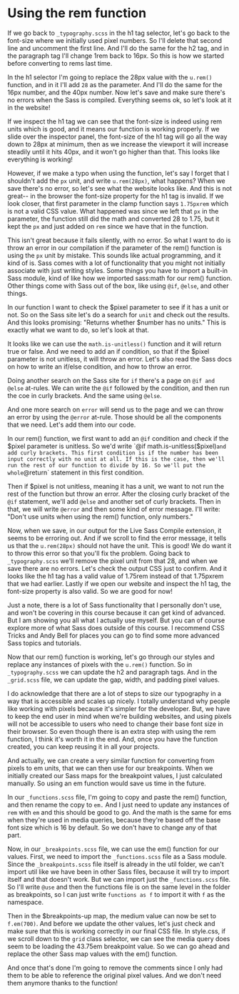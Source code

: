 # Using the rem function

If we go back to `_typography.scss` in the h1 tag selector, let's go back to the font-size where we initially used pixel numbers. So I'll delete that second line and uncomment the first line. And I'll do the same for the h2 tag, and in the paragraph tag I'll change 1rem back to 16px. So this is how we started before converting to rems last time.

In the h1 selector I'm going to replace the 28px value with the `u.rem()` function, and in it I'll add `28` as the parameter. And I'll do the same for the 16px number, and the 40px number. Now let's save and make sure there's no errors when the Sass is compiled. Everything seems ok, so let's look at it in the website!

If we inspect the h1 tag we can see that the font-size is indeed using rem units which is good, and it means our function is working properly. If we slide over the inspector panel, the font-size of the h1 tag will go all the way down to 28px at minimum, then as we increase the viewport it will increase steadily until it hits 40px, and it won't go higher than that. This looks like everything is working!

However, if we make a typo when using the function, let's say I forget that I shouldn't add the `px` unit, and write `u.rem(28px)`, what happens? When we save there's no error, so let's see what the website looks like. And this is not great-- in the browser the font-size property for the h1 tag is invalid. If we look closer, that first parameter in the clamp function says `1.75pxrem` which is not a valid CSS value. What happened was since we left that `px` in the parameter, the function still did the math and converted 28 to 1.75, but it kept the `px` and just added on `rem` since we have that in the function.

This isn't great because it fails silently, with no error. So what I want to do is throw an error in our compilation if the parameter of the rem() function is using the `px` unit by mistake. This sounds like actual programming, and it kind of is. Sass comes with a lot of functionality that you might not initially associate with just writing styles. Some things you have to import a built-in Sass module, kind of like how we imported sass:math for our rem() function. Other things come with Sass out of the box, like using `@if`, `@else`, and other things.

In our function I want to check the $pixel parameter to see if it has a unit or not. So on the Sass site let's do a search for `unit` and check out the results. And this looks promising: "Returns whether $number has no units." This is exactly what we want to do, so let's look at that.

It looks like we can use the `math.is-unitless()` function and it will return true or false. And we need to add an if condition, so that if the $pixel parameter is not unitless, it will throw an error. Let's also read the Sass docs on how to write an if/else condition, and how to throw an error.

Doing another search on the Sass site for `if` there's a page on `@if and @else` at-rules. We can write the `@if` followed by the condition, and then run the coe in curly brackets. And the same using `@else`.

And one more search on `error` will send us to the page and we can throw an error by using the `@error` at-rule. Those should be all the components that we need. Let's add them into our code.

In our rem() function, we first want to add an `@if` condition and check if the $pixel parameter is unitless. So we'd write `@if math.is-unitless($pixel)`and add curly brackets. This first condition is if the number has been input correctly with no unit at all. If this is the case, then we'll run the rest of our function to divide by 16. So we'll put the whole`@return` statement in this first condition.

Then if $pixel is not unitless, meaning it has a unit, we want to not run the rest of the function but throw an error. After the closing curly bracket of the `@if` statement, we'll add `@else` and another set of curly brackets. Then in that, we will write `@error` and then some kind of error message. I'll write: "Don't use units when using the rem() function, only numbers."

Now, when we save, in our output for the Live Sass Compile extension, it seems to be erroring out. And if we scroll to find the error message, it tells us that the `u.rem(28px)` should not have the unit. This is good! We do want it to throw this error so that you'll fix the problem. Going back to `_typography.scss` we'll remove the pixel unit from that 28, and when we save there are no errors. Let's check the output CSS just to confirm. And it looks like the h1 tag has a valid value of 1.75rem instead of that 1.75pxrem that we had earlier. Lastly if we open our website and inspect the h1 tag, the font-size property is also valid. So we are good for now!

Just a note, there is a lot of Sass functionality that I personally don't use, and won't be covering in this course because it can get kind of advanced. But I am showing you all what I actually use myself. But you can of course explore more of what Sass does outside of this course. I recommend CSS Tricks and Andy Bell for places you can go to find some more advanced Sass topics and tutorials.

Now that our rem() function is working, let's go through our styles and replace any instances of pixels with the `u.rem()` function. So in `_typography.scss` we can update the h2 and paragraph tags. And in the `_grid.scss` file, we can update the gap, width, and padding pixel values.

I do acknowledge that there are a lot of steps to size our typography in a way that is accessible and scales up nicely. I totally understand why people like working with pixels because it's simpler for the developer. But, we have to keep the end user in mind when we're building websites, and using pixels will not be accessible to users who need to change their base font size in their browser. So even though there is an extra step with using the rem function, I think it's worth it in the end. And, once you have the function created, you can keep reusing it in all your projects.

And actually, we can create a very similar function for converting from pixels to em units, that we can then use for our breakpoints. When we initially created our Sass maps for the breakpoint values, I just calculated manually. So using an em function would save us time in the future.

In our `_functions.scss` file, I'm going to copy and paste the rem() function, and then rename the copy to `em.` And I just need to update any instances of `rem` with `em` and this should be good to go. And the math is the same for ems when they're used in media queries, because they're based off the base font size which is 16 by default. So we don't have to change any of that part.

Now, in our `_breakpoints.scss` file, we can use the em() function for our values. First, we need to import the `_functions.scss` file as a Sass module. Since the `_breakpoints.scss` file itself is already in the util folder, we can't import util like we have been in other Sass files, because it will try to import itself and that doesn't work. But we can import just the `_functions.scss` file. So I'll write `@use` and then the functions file is on the same level in the folder as breakpoints, so I can just write `functions as f` to import it with `f` as the namespace.

Then in the $breakpoints-up map, the medium value can now be set to `f.em(700)`. And before we update the other values, let's just check and make sure that this is working correctly in our final CSS file. In style.css, if we scroll down to the `grid` class selector, we can see the media query does seem to be loading the 43.75em breakpoint value. So we can go ahead and replace the other Sass map values with the em() function.

And once that's done I'm going to remove the comments since I only had them to be able to reference the original pixel values. And we don't need them anymore thanks to the function!
